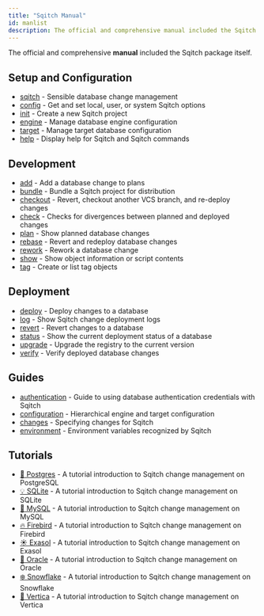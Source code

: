 ```yaml
---
title: "Sqitch Manual"
id: manlist
description: The official and comprehensive manual included the Sqitch package itself.
---
```


The official and comprehensive **manual** included the Sqitch package itself.

<h2 id="setup"><i class="i cog"></i>Setup and Configuration</h2>

*   [sqitch](/docs/manual/sqitch/) - Sensible database change management
*   [config](/docs/manual/sqitch-config/) - Get and set local, user, or system Sqitch options
*   [init](/docs/manual/sqitch-init/) - Create a new Sqitch project
*   [engine](/docs/manual/sqitch-engine/) - Manage database engine configuration
*   [target](/docs/manual/sqitch-target/) - Manage target database configuration
*   [help](/docs/manual/sqitch-help/) - Display help for Sqitch and Sqitch commands

<h2 id="development"><i class="i dev"></i>Development</h2>

*   [add](/docs/manual/sqitch-add/) - Add a database change to plans
*   [bundle](/docs/manual/sqitch-bundle/) - Bundle a Sqitch project for distribution
*   [checkout](/docs/manual/sqitch-checkout/) - Revert, checkout another VCS branch, and re-deploy changes
*   [check](/docs/manual/sqitch-check/) - Checks for divergences between planned and deployed changes
*   [plan](/docs/manual/sqitch-plan/) - Show planned database changes
*   [rebase](/docs/manual/sqitch-rebase/) - Revert and redeploy database changes
*   [rework](/docs/manual/sqitch-rework/) - Rework a database change
*   [show](/docs/manual/sqitch-show/) - Show object information or script contents
*   [tag](/docs/manual/sqitch-tag/) - Create or list tag objects

<h2 id="deployment"><i class="i upload"></i>Deployment</h2>

*   [deploy](/docs/manual/sqitch-deploy/) - Deploy changes to a database
*   [log](/docs/manual/sqitch-log/) - Show Sqitch change deployment logs
*   [revert](/docs/manual/sqitch-revert/) - Revert changes to a database
*   [status](/docs/manual/sqitch-status/) - Show the current deployment status of a database
*   [upgrade](/docs/manual/sqitch-upgrade/) - Upgrade the registry to the current version
*   [verify](/docs/manual/sqitch-verify/) - Verify deployed database changes

<h2 id="guides"><i class="i docs"></i>Guides</h2>

*   [authentication](/docs/manual/sqitch-authentication/) - Guide to using database authentication credentials with Sqitch
*   [configuration](/docs/manual/sqitch-configuration/) - Hierarchical engine and target configuration
*   [changes](/docs/manual/sqitchchanges/) - Specifying changes for Sqitch
*   [environment](/docs/manual/sqitch-environment/) - Environment variables recognized by Sqitch

<h2 id="tutorials"><i class="i teach"></i>Tutorials</h2>

*   [🐘 Postgres](/docs/manual/sqitchtutorial/) - A tutorial introduction to Sqitch change management on PostgreSQL
*   [💡 SQLite](/docs/manual/sqitchtutorial-sqlite/) - A tutorial introduction to Sqitch change management on SQLite
*   [🐬 MySQL](/docs/manual/sqitchtutorial-mysql/) - A tutorial introduction to Sqitch change management on MySQL
*   [🔥 Firebird](/docs/manual/sqitchtutorial-firebird/) - A tutorial introduction to Sqitch change management on Firebird
*   [☀️ Exasol](/docs/manual/sqitchtutorial-exasol/) - A tutorial introduction to Sqitch change management on Exasol
*   [🔮 Oracle](/docs/manual/sqitchtutorial-oracle/) - A tutorial introduction to Sqitch change management on Oracle
*   [❄️ Snowflake](/docs/manual/sqitchtutorial-snowflake/) - A tutorial introduction to Sqitch change management on Snowflake
*   [🔺 Vertica](/docs/manual/sqitchtutorial-vertica/) - A tutorial introduction to Sqitch change management on Vertica
